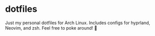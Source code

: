 # dotfiles
Just my personal dotfiles for Arch Linux.
Includes configs for hyprland, Neovim, and zsh. Feel free to poke around! 🐧
